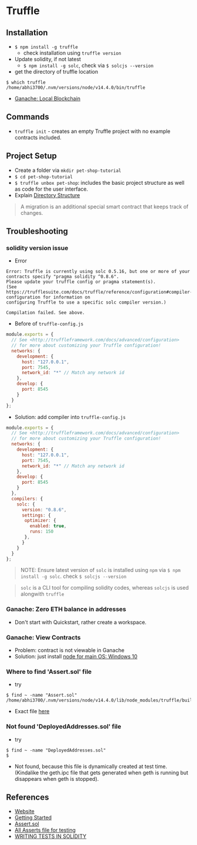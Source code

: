 # Truffle

## Installation
* `$ npm install -g truffle`
	- check installation using `truffle version`
* Update solidity, if not latest
	- `$ npm install -g solc`, check via `$ solcjs --version`
* get the directory of truffle location
```console
$ which truffle
/home/abhi3700/.nvm/versions/node/v14.4.0/bin/truffle
```
* [Ganache: Local Blockchain](https://www.trufflesuite.com/ganache)

## Commands
* `truffle init` - creates an empty Truffle project with no example contracts included.


## Project Setup
* Create a folder via `mkdir pet-shop-tutorial`
* `$ cd pet-shop-tutorial`
* `$ truffle unbox pet-shop`: includes the basic project structure as well as code for the user interface.
* Explain [Directory Structure](https://www.trufflesuite.com/tutorial#directory-structure)

> A migration is an additional special smart contract that keeps track of changes.

## Troubleshooting
### solidity version issue
* Error
```console
Error: Truffle is currently using solc 0.5.16, but one or more of your contracts specify "pragma solidity ^0.8.6".
Please update your truffle config or pragma statement(s).
(See https://trufflesuite.com/docs/truffle/reference/configuration#compiler-configuration for information on
configuring Truffle to use a specific solc compiler version.)

Compilation failed. See above.
```
* Before of `truffle-config.js`
```js
module.exports = {
  // See <http://truffleframework.com/docs/advanced/configuration>
  // for more about customizing your Truffle configuration!
  networks: {
    development: {
      host: "127.0.0.1",
      port: 7545,
      network_id: "*" // Match any network id
    },
    develop: {
      port: 8545
    }
  }
};
```
* Solution: add compiler into `truffle-config.js`
```js
module.exports = {
  // See <http://truffleframework.com/docs/advanced/configuration>
  // for more about customizing your Truffle configuration!
  networks: {
    development: {
      host: "127.0.0.1",
      port: 7545,
      network_id: "*" // Match any network id
    },
    develop: {
      port: 8545
    }
  },
  compilers: {
    solc: {
      version: "0.8.6",
      settings: {
       optimizer: {
         enabled: true,
         runs: 150
       },
      }
    }
  }
};
```

> NOTE: Ensure latest version of `solc` is installed using `npm` via `$ npm install -g solc`. check `$ solcjs --version`

> `solc` is a CLI tool for compiling solidity codes, whereas `solcjs` is used alongwith `truffle` 

### Ganache: Zero ETH balance in addresses
* Don't start with Quickstart, rather create a workspace.

### Ganache: View Contracts
* Problem: contract is not viewable in Ganache 
* Solution: just install [node for main OS: Windows 10](https://nodejs.org/en/download/)

### Where to find 'Assert.sol' file
* try
```console
$ find ~ -name "Assert.sol"
/home/abhi3700/.nvm/versions/node/v14.4.0/lib/node_modules/truffle/build/Assert.sol
```
* Exact file [here](https://github.com/trufflesuite/truffle/blob/develop/packages/resolver/solidity/Assert.sol)

### Not found 'DeployedAddresses.sol' file
* try
```console
$ find ~ -name "DeployedAddresses.sol"
$
```
* Not found, because this file is dynamically created at test time. (Kindalike the geth.ipc file that gets generated when geth is running but disappears when geth is stopped).

## References
* [Website](https://www.trufflesuite.com/)
* [Getting Started](https://www.trufflesuite.com/tutorial)
* [Assert.sol](https://github.com/trufflesuite/truffle/blob/develop/packages/resolver/solidity/Assert.sol)
* [All Asserts file for testing](https://github.com/trufflesuite/truffle/tree/develop/packages/resolver/solidity)
* [WRITING TESTS IN SOLIDITY](https://www.trufflesuite.com/docs/truffle/testing/writing-tests-in-solidity)
